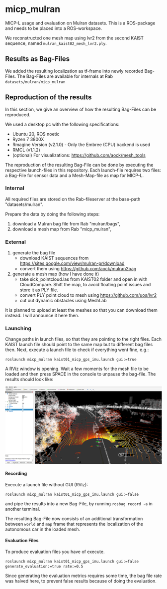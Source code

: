 # micp_mulran

MICP-L usage and evaluation on Mulran datasets. This is a ROS-package and needs to be placed into a ROS-workspace.

<!-- For each Mulran environment (DCC, KAIST, Riverside, Sejong City) we reconstructed one mesh map using lvr2: -->

<!-- |     Sequence       |   Map     |
|:-------------:|:---------------:|
| DCC | TODO  |
| KAIST | `mulran_kaist02_mesh_lvr2.ply` |
| Riverside | TODO |
| Sejong City | TODO | -->

We reconstructed one mesh map using lvr2 from the second KAIST sequence, named `mulran_kaist02_mesh_lvr2.ply`.


## Results as Bag-Files

We added the resulting localization as tf-frame into newly recorded Bag-Files.
The Bag-Files are available for internals at Rab `datasets/mulran/micp_mulran`

## Reproduction of the results

In this section, we give an overview of how the resulting Bag-Files can be reproduced.

We used a desktop pc with the following specifications:
- Ubuntu 20, ROS noetic
- Ryzen 7 3800X
- Rmagine Version (v2.1.0) - Only the Embree (CPU) backend is used
- RMCL (v1.1.2)
- (optional) For visualizations: https://github.com/aock/mesh_tools

The reproduction of the resulting Bag-File can be done by executing the respective launch-files in this repository. Each launch-file requires two files: a Bag-File for sensor data and a Mesh-Map-file as map for MICP-L.

### Internal

All required files are stored on the Rab-fileserver at the base-path "datasets/mulran".

Prepare the data by doing the following steps:
1. download a Mulran bag file from Rab "mulran/bags",
2. download a mesh map from Rab "micp_mulran",


### External

1. generate the bag file
    - download KAIST sequences from https://sites.google.com/view/mulran-pr/download
    - convert them using https://github.com/aock/mulran2bag
2. generate a mesh map (how I have done it)
    - take sick_pointcloud.las from KAIST02 folder and open in with CloudCompare. Shift the map, to avoid floating point issues and store it as PLY file.
    - convert PLY point cloud to mesh using https://github.com/uos/lvr2
    - cut out dynamic obstacles using MeshLab

It is planned to upload at least the meshes so that you can download them instead. I will announce it here then.

### Launching

Change paths in launch files, so that they are pointing to the right files.
Each KAIST launch file should point to the same map but to different bag files then.
Next, execute a launch file to check if everything went fine, e.g.:

```console
roslaunch micp_mulran kaist01_micp_gps_imu.launch gui:=true
```

A RViz window is opening. Wait a few moments for the mesh file to be loaded and then press SPACE in the console to unpause the bag-file. The results should look like:

![Teaser](dat/micp_mulran.png)

#### Recording

Execute a launch file without GUI (RViz):

```console
roslaunch micp_mulran kaist01_micp_gps_imu.launch gui:=false
```

and pipe the results into a new Bag-File, by running `rosbag record -a` in another terminal.

The resulting Bag-File now consists of an additional transformation between `world` and `map` frame that represents the localization of the autonomous car in the loaded mesh.


#### Evaluation Files

To produce evaluation files you have of execute. 

```console
roslaunch micp_mulran kaist01_micp_gps_imu.launch gui:=false generate_evaluation:=true rate:=0.5
```

Since generating the evaluation metrics requires some time, the bag file rate was halved here, to prevent false results because of doing the evaluation. 

